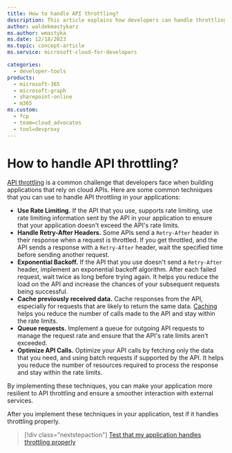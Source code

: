 ```yaml
---
title: How to handle API throttling?
description: This article explains how developers can handle throttling in their applications.
author: waldekmastykarz
ms.author: wmastyka
ms.date: 12/18/2023
ms.topic: concept-article
ms.service: microsoft-cloud-for-developers

categories:
  - developer-tools
products:
  - microsoft-365
  - microsoft-graph
  - sharepoint-online
  - m365
ms.custom:
  - fcp
  - team=cloud_advocates
  - tool=devproxy
---
```


# How to handle API throttling?

[API throttling](./what-is-throttling.md) is a common challenge that developers face when building applications that rely on cloud APIs. Here are some common techniques that you can use to handle API throttling in your applications:

- **Use Rate Limiting.** If the API that you use, supports rate limiting, use rate limiting information sent by the API in your application to ensure that your application doesn't exceed the API's rate limits.
- **Handle Retry-After Headers.** Some APIs send a `Retry-After` header in their response when a request is throttled. If you get throttled, and the API sends a response with a `Retry-After` header,  wait the specified time before sending another request.
- **Exponential Backoff.** If the API that you use doesn't send a `Retry-After` header, implement an exponential backoff algorithm. After each failed request, wait twice as long before trying again. It helps you reduce the load on the API and increase the chances of your subsequent requests being successful.
- **Cache previously received data.** Cache responses from the API, especially for requests that are likely to return the same data. [Caching](./what-is-caching.md) helps you reduce the number of calls made to the API and stay within the rate limits.
- **Queue requests.** Implement a queue for outgoing API requests to manage the request rate and ensure that the API's rate limits aren't exceeded.
- **Optimize API Calls.** Optimize your API calls by fetching only the data that you need, and using batch requests if supported by the API. It helps you reduce the number of resources required to process the response and stay within the rate limits.

By implementing these techniques, you can make your application more resilient to API throttling and ensure a smoother interaction with external services.

After you implement these techniques in your application, test if it handles throttling properly.

> [!div class="nextstepaction"]
> [Test that my application handles throttling properly](../how-to/test-that-my-application-handles-throttling-properly.md)
